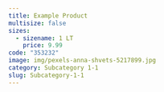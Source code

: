 ```yaml
---
title: Example Product
multisize: false
sizes:
  - sizename: 1 LT
    price: 9.99
code: "353232"
image: img/pexels-anna-shvets-5217899.jpg
category: Subcategory 1-1
slug: Subcategory-1-1
---
```

